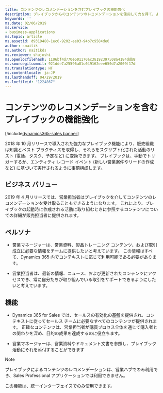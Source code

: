 ```yaml
---
title: コンテンツのレコメンデーションを含むプレイブックの機能強化
description: プレイブックからのコンテンツのレコメンデーションを使用して力を得て、より多くの取引を成立させてください。
keywords: ''
ms.date: 02/06/2019
ms.service:
- business-applications
ms.topic: article
ms.assetid: d9319480-1ec0-9202-ee03-94b7c9584de0
author: snaitik
ms.author: naitikds
ms.reviewer: shujoshi
ms.openlocfilehash: 1106bf4d770e601170ac38192397508a4184ddb8
ms.sourcegitcommit: 921dde7a25596a81c049162eee650d7a2009f17d
ms.translationtype: HT
ms.contentlocale: ja-JP
ms.lasthandoff: 04/29/2019
ms.locfileid: "1224867"
---
```

#  <a name="playbook-enhancements-with-content-recommendations"></a>コンテンツのレコメンデーションを含むプレイブックの機能強化
[!include[dynamics365-sales banner](../includes/dynamics365-sales.md)]



2018 年 10 月リリースで導入された強力なプレイブック機能により、販売組織は知識とベスト プラクティスを取得し、それらをスクリプト化された活動のリスト (電話、タスク、予定など) に変換できます。 プレイブックは、手動でトリガーするか、エンティティ レコード イベント (新しい営業案件やリードの作成など) に基づいて実行されるように事前構成します。 

## <a name="business-value"></a>ビジネス バリュー 

2019 年 4 月リリースでは、営業担当者はプレイブックを介してコンテンツのレコメンデーションを受け取ることもできるようになります。 これにより、プレイブックの起動時に作成される活動に取り組むときに参照するコンテンツについての詳細が販売担当者に提供されます。

## <a name="personas"></a>ペルソナ

-   営業マネージャーは、営業資料、製品トレーニング コンテンツ、および取引成立に必要な情報をチームに提供したいと考えています。 この情報はすべて、Dynamics 365 内でコンテキストに応じて利用可能である必要があります。

-   営業担当者は、最新の情報、ニュース、および更新されたコンテンツにアクセスでき、常に自分たちが取り組んでいる取引をサポートできるようにしたいと考えています。

## <a name="features"></a>機能

-   Dynamics 365 for Sales では、セールスの有効化の基盤を提供され、コンテキストに従ってセールス チームに必要なすべてのコンテンツが提供されます。 正確なコンテンツは、営業担当者が購買プロセス全体を通じて購入者との関わりを深め、目的の成果を達成するのに役立ちます。
    
-   営業マネージャーは、営業資料やドキュメント文書を参照し、プレイブック活動にそれを添付することができます

> [!NOTE]
> プレイブックによるコンテンツのレコメンデーションは、営業ハブでのみ利用でき、Sales Professional アプリケーションでは利用できません。
>
> この機能は、統一インターフェイスでのみ使用できます。
